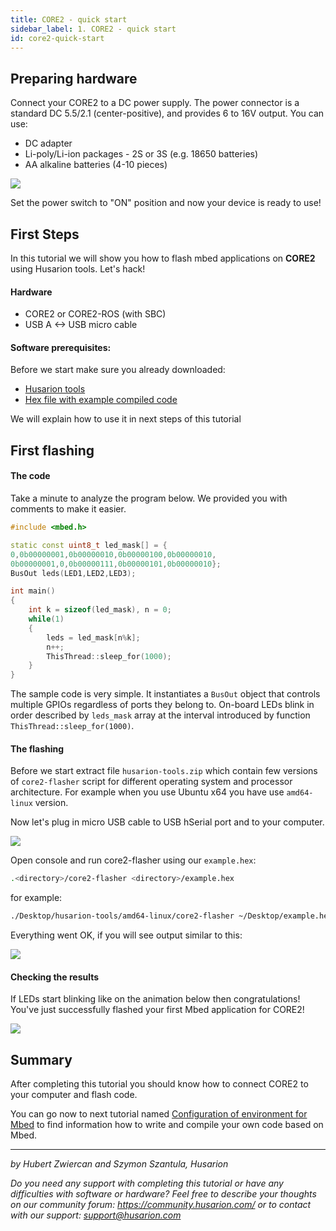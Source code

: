```yaml
---
title: CORE2 - quick start
sidebar_label: 1. CORE2 - quick start
id: core2-quick-start
---
```


## Preparing hardware ##

Connect your CORE2 to a DC power supply. The power connector is a standard DC 5.5/2.1 (center-positive), and provides 6 to 16V output. You can use:

* DC adapter
* Li-poly/Li-ion packages - 2S or 3S (e.g. 18650 batteries)
* AA alkaline batteries (4-10 pieces)

![](/img/howToStart/core2_power_supply.png)

Set the power switch to "ON" position and now your device is ready to use!

## First Steps

In this tutorial we will show you how to flash mbed applications on **CORE2** using Husarion tools. Let's hack!

#### Hardware

* CORE2 or CORE2-ROS (with SBC)
* USB A <-> USB micro cable

#### Software prerequisites:

Before we start make sure you already downloaded:

* [Husarion tools](https://files.husarion.com/husarion-tools/husarion-tools.zip)
* [Hex file with example compiled code](https://files.husarion.com/husarion-tools/example.hex)

We will explain how to use it in next steps of this tutorial 
## First flashing

#### The code

Take a minute to analyze the program below. We provided you with comments to make it easier. 

```cpp
#include <mbed.h>

static const uint8_t led_mask[] = {
0,0b00000001,0b00000010,0b00000100,0b00000010,
0b00000001,0,0b00000111,0b00000101,0b00000010};
BusOut leds(LED1,LED2,LED3);

int main()
{
    int k = sizeof(led_mask), n = 0;
    while(1)
    {
        leds = led_mask[n%k];
        n++;
        ThisThread::sleep_for(1000);
    }
}
```

The sample code is very simple. It instantiates a `BusOut` object that controls multiple GPIOs regardless of ports they belong to. On-board LEDs blink in order described by `leds_mask` array at the interval introduced by function `ThisThread::sleep_for(1000)`.    

#### The flashing

Before we start extract file `husarion-tools.zip` which contain few versions of `core2-flasher` script for different operating system and processor architecture. For example when you use Ubuntu x64 you have use `amd64-linux` version.

Now let's plug in micro USB cable to USB hSerial port and to your computer. 

![](/img/howToStart/core2_hSerial.png)

Open console and run core2-flasher using our `example.hex`:

```sh
.<directory>/core2-flasher <directory>/example.hex
```
for example:
```sh
./Desktop/husarion-tools/amd64-linux/core2-flasher ~/Desktop/example.hex
```
Everything went OK, if you will see output similar to this:

![](/img/howToStart/output.png)

#### Checking the results

If LEDs start blinking like on the animation below then congratulations! You've just successfully flashed your first Mbed application for CORE2!

![](/img/mbed-tutorials/mbed-tutorial-animation.gif)

## Summary

After completing this tutorial you should know how to connect CORE2 to your computer and flash code. 

You can go now to next tutorial named [Configuration of environment for Mbed](https://husarion.com/core2/tutorials/mbed/1-enviroment-configuration) to find information how to write and compile your own code based on Mbed.

---------

*by Hubert Zwiercan and Szymon Szantula, Husarion*

*Do you need any support with completing this tutorial or have any difficulties with software or hardware? Feel free to describe your thoughts on our community forum: https://community.husarion.com/ or to contact with our support: support@husarion.com*

